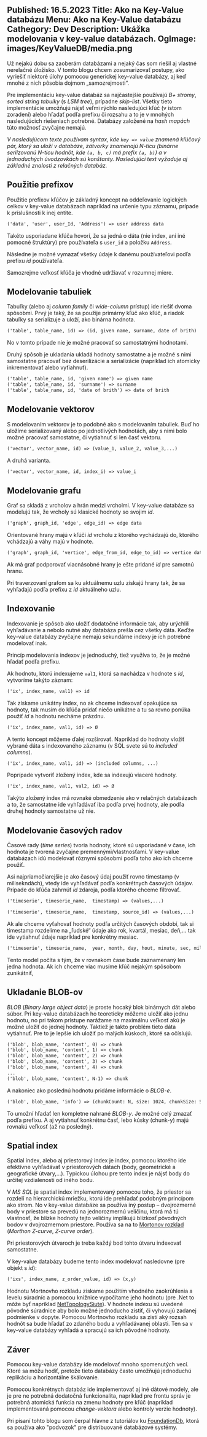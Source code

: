 Published: 16.5.2023
Title: Ako na Key-Value databázu
Menu: Ako na Key-Value databázu
Cathegory: Dev
Description: Ukážka modelovania v key-value databázach.
OgImage: images/KeyValueDB/media.png
---
Už nejakú dobu sa zaoberám databázami a nejaký čas som riešil aj vlastné nerelačné úložisko. V tomto blogu chcem zosumarizovať postupy,
ako vyriešiť niektoré úlohy pomocou generickej key-value databázy,
aj keď mnohé z nich pôsobia dojmom „samozrejmosti“.

Pre implementáciu key-value databáz sa najčastejšie používajú _B+ stromy_, _sorted string tabulky_ (s _LSM tree_), prípadne _skip-list_. 
Všetky tieto implementácie umožňujú nájsť veľmi rýchlo nasledujúci kľúč (v istom zoradení) alebo hľadať podľa prefixu či rozsahu
a to je v mnohých nasledujúcich riešeniach potrebné. 
Databázy založené na _hash mapách_ túto možnosť zvyčajne nemajú.

_V nasledujúcom texte používam syntax, kde `key => value` znamená kľúčový pár, ktorý sa uloží v databáze, zátvorky znamenajú N-ticu
(binárne serilzovanú N-ticu hodnôt, kde `(a, b, c)` má prefix `(a, b)`) a v jednoduchých úvodzovkách sú konštanty.
Nasledujúci text vyžaduje aj základné znalosti z relačných databáz._

## Použitie prefixov
Použitie prefixov kľúčov je základný koncept na oddeľovanie logických celkov v key-value databázach napríklad na určenie typu záznamu,
prípade k príslušnosti k inej entite.

```handlebars
('data', 'user', user_Id, 'Address') => user address data
```

Takéto usporiadane kľúča hovorí, že sa jedná o dáta (nie index, ani iné pomocné štruktúry) pre používateľa s `user_id` a položku `Address`.

Následne je možné vymazať všetky údaje k danému používateľovi podľa prefixu _id_ používateľa.

Samozrejme veľkosť kľúča je vhodné udržiavať v rozumnej miere.

## Modelovanie tabuliek 
Tabuľky (alebo aj _column family_ či _wide-column_ prístup) ide riešiť dvoma spôsobmi. Prvý je taký, že sa použije primárny kľúč ako kľúč, a riadok tabuľky sa serializuje a uloží,
ako binárna hodnota.

```handlebars
('table', table_name, id) => (id, given name, surname, date of brith)
```

No v tomto prípade nie je možné pracovať so samostatnými hodnotami.

Druhý spôsob je ukladania ukladá hodnoty samostatne a je možné s nimi samostatne pracovať bez deserilizácie a serializácie
(napríklad ich atomicky inkrementovať alebo vyťiahnuť).

```handlebars
('table', table_name, id, 'given name') => given name
('table', table_name, id, 'surname') => surname
('table', table_name, id, 'date of brith') => date of brith
```

## Modelovanie vektorov
S modelovaním vektorov je to podobné ako s modelovaním tabuliek.
Buď ho uložíme serializovaný alebo po jednotlivých hodnotách, aby s nimi bolo možné pracovať samostatne, či vytiahnuť si len časť vektoru.

```handlebars
('vector', vector_name, id) => (value_1, value_2, value_3,...)
```

A druhá varianta.

```handlebars
('vector', vector_name, id, index_i) => value_i
```

## Modelovanie grafu
Graf sa skladá z vrcholov a hrán medzi vrcholmi. V key-value databáze sa modelujú tak, že vrcholy sú klasické hodnoty so svojim _id_.

```handlebars
('graph', graph_id, 'edge', edge_id) => edge data

```

Orientované hrany majú v kľúči _id_ vrcholu z ktorého vychádzajú do, ktorého vchádzajú a váhy majú v hodnote.

```handlebars
('graph', graph_id, 'vertice', edge_from_id, edge_to_id) => vertice data

```

Ak má graf podporovať viacnásobné hrany je ešte pridané _id_ pre samotnú hranu.

Pri traverzovaní grafom sa ku aktuálnemu uzlu získajú hrany tak, že sa vyhľadajú podľa prefixu z _id_ aktuálneho uzlu.

## Indexovanie
Indexovanie je spôsob ako uložiť dodatočné informácie tak, aby urýchlili vyhľadávanie a nebolo nutné aby databáza prešla cez všetky dáta.
Keďže key-value databázy zvyčajne nemajú sekundárne indexy je ich potrebné modelovať inak.

Princíp modelovania indexov je jednoduchý, tiež využíva to, že je možné hľadať podľa prefixu.

Ak hodnotu, ktorú indexujeme `val1`, ktorá sa nachádza v hodnote s _id_,  vytvoríme takýto záznam:

```handlebars
('ix', index_name, val1) => id

```

Tak získame unikátny index, no ak chceme indexovať opakujúce sa hodnoty, tak musím do kľúča pridať niečo unikátne 
a tu sa rovno ponúka použiť _id_ a hodnotu necháme prázdnu.

```handlebars
('ix', index_name, val1, id) => Ø

```

A tento koncept môžeme ďalej rozširovať. Napríklad do hodnoty vložiť vybrané dáta s indexovaného záznamu (v SQL svete sú to _included columns_).

```handlebars
('ix', index_name, val1, id) => (included columns, ...)

```

Poprípade vytvoriť zložený index, kde sa indexujú viaceré hodnoty.

```handlebars
('ix', index_name, val1, val2, id) => Ø

```

Takýto zložený index má rovnaké obmedzenie ako v relačných databázach a to, že samostatne ide vyhľadávať iba podľa prvej hodnoty, ale podľa druhej hodnoty samostatne už nie.

## Modelovanie časových radov

Časové rady (_time series_) tvoria hodnoty, ktoré sú usporiadané v čase, ich hodnota je tvorená zvyčajne premennými/vlastnosťami.
V key-value databázach idú modelovať rôznymi spôsobmi podľa toho ako ich chceme použiť.

Asi najpriamočiarejšie je ako časový údaj  použiť rovno timestamp (v milisekndách), vtedy ide vyhľadávať podľa konkrétnych časových údajov.
Prípade do kľúča zahrnúť _id_ zdaroja, podľa ktorého chceme filtrovať.

```handlebars
('timeserie', timeserie_name,  timestamp) => (values,...)
```

```handlebars
('timeserie', timeserie_name,  timestamp, source_id) => (values,...)
```

Ak ale chceme vyťahovať hodnoty podľa určitých časových období,
tak si timestamp rozdelíme na „ľudské“ údaje ako rok, kvartál, mesiac, deň,... tak ide vytiahnuť údaje napríklad pre konkrétny mesiac.

```handlebars
('timeserie', timeserie_name,  year, month, day, hout, minute, sec, milisec) => (values,...)
```

Tento model počíta s tým, že v rovnakom čase bude zaznamenaný len jedna hodnota. Ak ich chceme viac musíme kľúč nejakým spôsobom zunikátniť,

## Ukladanie BLOB-ov
_BLOB_ (_Binary large object data_) je proste hocaký blok binárnych dát alebo súbor.
Pri key-value databázach ho teoreticky môžeme uložiť ako jednu hodnotu, no pri takom prístupe narážame na maximálnu veľkosť akú je možné uložiť do jednej hodnoty.
Taktiež je takto problém tieto dáta vytiahnuť. Pre to je lepšie ich uložiť po malých kúskoch, ktoré sa očíslujú.

```handlebars
('blob', blob_name, 'content', 0) => chunk
('blob', blob_name, 'content', 1) => chunk
('blob', blob_name, 'content', 2) => chunk
('blob', blob_name, 'content', 3) => chunk
('blob', blob_name, 'content', 4) => chunk
...
('blob', blob_name, 'content', N-1) => chunk
```

A nakoniec ako poslednú hodnotu pridáme informácie o _BLOB-e_.
```handlebars
('blob', blob_name, 'info') => (chunkCount: N, size: 1024, chunkSize: 512, name: foobar.pdf)`
```

To umožní hľadať len kompletne nahrané _BLOB-y_. Je možné celý zmazať podľa prefixu.
A aj vytiahnuť konkrétnu časť, lebo kúsky (chunk-y) majú rovnakú veľkosť (až na posledný).

## Spatial index
Spatial index, alebo aj priestorový index je index,
pomocou ktorého ide efektívne vyhľadávať v priestorových dátach (body, geometrické a geografické útvary,...).
Typickou úlohou pre tento index je nájsť body do určitej vzdialenosti od iného bodu. 

V _MS SQL_ je spatial index implementovaný pomocou toho, že priestor sa rozdelí na hierarchickú mriežku,
ktorú ide prehľadať podobným princípom ako strom. No v key-value databáze sa používa iný postup –
dvojrozmerné body v priestore sa prevedú na jednorozmernú veličinu,
ktorá má tú vlastnosť, že blízke hodnoty tejto veličiny implikujú blízkosť pôvodných bodov v dvojrozmernom priestore.
Používa sa na to [Mortonov rozklad](https://cs.wikipedia.org/wiki/Morton%C5%AFv_rozklad) (_Morthon Z-curve_, _Z-curve order_).

Pri priestorových útvaroch je treba každý bod tohto útvaru indexovať samostatne.

V key-value databázy budeme tento index modelovať nasledovne (pre objekt s _id_):

```handlebars
('ixs', index_name, z_order_value, id) => (x,y)
```

Hodnotu Mortnovho rozkladu získame použitím vhodného zaokrúhlenia a levelu súradníc a pomocou knižnice vypočítame jeho hodnotu 
(pre .Net to môže byť napríklad [NetTopologySiute](https://nettopologysuite.github.io/NetTopologySuite/api/NetTopologySuite.Shape.Fractal.MortonCode.html)).
V hodnote indexu sú uvedené pôvodné súradnice aby bolo možné jednoducho zistiť, či vyhovujú zadanej podmienke v dopyte.
Pomocou Mortnovho rozkladu sa zistí aký rozsah hodnôt sa bude hľadať zo zdaného bodu a vyhľadávanej oblasti.
Ten sa v key-value databázy vyhľadá a spracujú sa ich pôvodné hodnoty.

## Záver
Pomocou key-value databázy ide modelovať mnoho spomenutých vecí. Ktoré sa môžu hodiť, pretože tieto databázy často umožňujú jednoduchú replikáciu a horizontálne škálovanie.

Pomocou konkrétnych databáz ide implementovať aj iné dátové modely, ale je pre ne potrebná dodatočná funkcionalita, napríklad pre frontu správ je potrebná atomická funkcia na zmenu hodnoty pre kľúč (napríklad implementovaná pomocou _change-vektora_ alebo kontroly verzie hodnoty).

Pri písaní tohto blogu som čerpal hlavne z tutoriálov ku [FoundationDb](https://www.foundationdb.org/),
ktorá sa používa ako "podvozok" pre distribuované databázové systémy.

